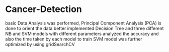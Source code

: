 # Cancer-Detection
basic Data Analysis was performed, Principal Component Analysis (PCA) is done to orient the data better implemented Decision Tree and three different NB and SVM models with different parameters analyzed the accuracy and also the time taken by each model to train SVM model was further optimized by using gridSearchCV
